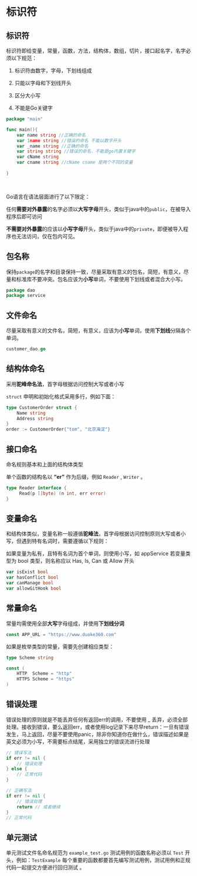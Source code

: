 # 标识符



## 标识符

标识符即给变量，常量，函数，方法，结构体，数组，切片，接口起名字，名字必须以下规范：

1. 标识符由数字，字母，下划线组成

2. 只能以字母和下划线开头

3. 区分大小写

4. 不能是Go关键字

    

```go
package "main"

func main(){
	var name string //正确的命名
	var 1name string //错误的命名 不能以数字开头
	var _name string //正确的命名
    var string string //错误的命名，不能是go内置关键字
    var cName string
    var cname string //cName cname 是两个不同的变量
	
}
```

​	

Go语言在语法层面进行了以下限定：

任何**需要对外暴露**的名字必须以**大写字母**开头，类似于java中的`public`，在被导入程序后即可访问

**不需要对外暴露**的应该以**小写字母**开头，类似于java中的`private`，即便被导入程序也无法访问，仅在包内可见。



## 包名称

保持`package`的名字和目录保持一致，尽量采取有意义的包名，简短，有意义，尽量和标准库不要冲突。包名应该为**小写**单词，不要使用下划线或者混合大小写。

```go
package dao
package service
```

## 文件命名

尽量采取有意义的文件名，简短，有意义，应该为**小写**单词，使用**下划线**分隔各个单词。

```go
customer_dao.go
```

## 结构体命名

采用**驼峰命名法**，首字母根据访问控制大写或者小写

`struct` 申明和初始化格式采用多行，例如下面：

```go
type CustomerOrder struct {
    Name string 
    Address string
}
order := CustomerOrder{"tom", "北京海淀"}
```

## 接口命名

命名规则基本和上面的结构体类型

单个函数的结构名以 **“er”** 作为后缀，例如 `Reader` , `Writer` 。

```go
type Reader interface {
     Read(p []byte) (n int, err error)
}
```

## 变量命名

和结构体类似，变量名称一般遵循**驼峰法**，首字母根据访问控制原则大写或者小写，但遇到特有名词时，需要遵循以下规则：

如果变量为私有，且特有名词为首个单词，则使用小写，如 appService 若变量类型为 bool 类型，则名称应以 Has, Is, Can 或 Allow 开头

```go
var isExist bool
var hasConflict bool
var canManage bool
var allowGitHook bool
```

## 常量命名

常量均需使用全部**大写**字母组成，并使用**下划线分词**

```go
const APP_URL = "https://www.duoke360.com"
```

如果是枚举类型的常量，需要先创建相应类型：

```go
type Scheme string

const (
    HTTP  Scheme = "http"
    HTTPS Scheme = "https"
)
```

## 错误处理

错误处理的原则就是不能丢弃任何有返回err的调用，不要使用 _ 丢弃，必须全部处理。接收到错误，要么返回err，或者使用log记录下来尽早return：一旦有错误发生，马上返回，尽量不要使用panic，除非你知道你在做什么，错误描述如果是英文必须为小写，不需要标点结尾，采用独立的错误流进行处理

```go
// 错误写法
if err != nil {
    // 错误处理
} else {
    // 正常代码
}

// 正确写法
if err != nil {
    // 错误处理
    return // 或者继续
}
// 正常代码
```

## 单元测试

单元测试文件名命名规范为 `example_test.go` 测试用例的函数名称必须以 `Test` 开头，例如：`TestExample` 每个重要的函数都要首先编写测试用例，测试用例和正规代码一起提交方便进行回归测试 。